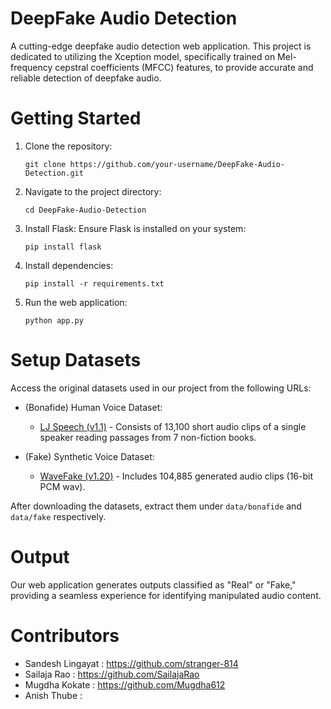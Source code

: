 # DeepFake Audio Detection
A cutting-edge deepfake audio detection web application. This project is dedicated to utilizing the Xception model, specifically trained on Mel-frequency cepstral coefficients (MFCC) features, to provide accurate and reliable detection of deepfake audio.

# Getting Started
1. Clone the repository:
   ```
   git clone https://github.com/your-username/DeepFake-Audio-Detection.git
   ```

2. Navigate to the project directory:
   ```
   cd DeepFake-Audio-Detection
   ```

3. Install Flask:
   Ensure Flask is installed on your system:
   ```
   pip install flask
   ```

4. Install dependencies:
   ```
   pip install -r requirements.txt
   ```

5. Run the web application:
   ```
   python app.py
   ```

# Setup Datasets
Access the original datasets used in our project from the following URLs:
- (Bonafide) Human Voice Dataset:
  - [LJ Speech (v1.1)]( https://zenodo.org/records/5642694) - Consists of 13,100 short audio clips of a single speaker reading passages from 7 non-fiction books.
  
- (Fake) Synthetic Voice Dataset:
  - [WaveFake (v1.20)]( https://keithito.com/LJ-Speech-Dataset/) - Includes 104,885 generated audio clips (16-bit PCM wav).

After downloading the datasets, extract them under `data/bonafide` and `data/fake` respectively.

# Output
Our web application generates outputs classified as "Real" or "Fake," providing a seamless experience for identifying manipulated audio content.

# Contributors
- Sandesh Lingayat : https://github.com/stranger-814 
- Sailaja Rao : https://github.com/SailajaRao
- Mugdha Kokate : https://github.com/Mugdha612
- Anish Thube :
